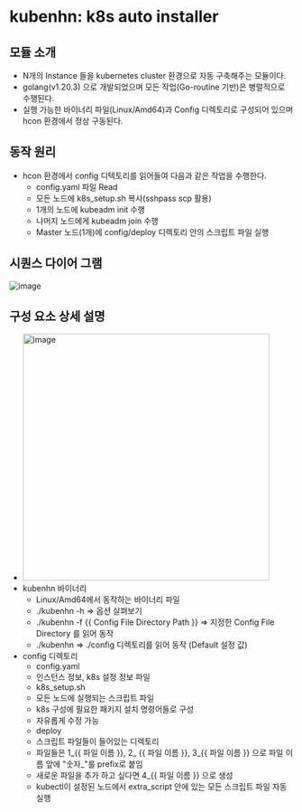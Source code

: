 # kubenhn: k8s auto installer

## 모듈 소개
* N개의 Instance 들을 kubernetes cluster 환경으로 자동 구축해주는 모듈이다.
* golang(v1.20.3) 으로 개발되었으며 모든 작업(Go-routine 기반)은 병렬적으로 수행된다.
* 실행 가능한 바이너리 파일(Linux/Amd64)과 Config 디렉토리로 구성되어 있으며 hcon 환경에서 정상 구동된다.

## 동작 원리
* hcon 환경에서 config 디텍토리를 읽어들여 다음과 같은 작업을 수행한다. 
  * config.yaml 파일 Read
  * 모든 노드에 k8s_setup.sh 복사(sshpass scp 활용)
  * 1개의 노드에 kubeadm init 수행
  * 나머지 노드에게 kubeadm join 수행
  * Master 노드(1개)에 config/deploy 디렉토리 안의 스크립트 파일 실행 

## 시퀀스 다이어 그램
![image](https://github.nhnent.com/storage/user/3570/files/57329000-ee71-11ed-85f8-64b01ac9ca20)

## 구성 요소 상세 설명
* <img width="437" alt="image" src="https://github.nhnent.com/storage/user/3570/files/b393c42c-aef7-42bf-a87b-b0160304565b">
* kubenhn 바이너리
  * Linux/Amd64에서 동작하는 바이너리 파일
  * ./kubenhn -h => 옵션 살펴보기
  * ./kubenhn -f {{ Config File Directory Path }} => 지정한 Config File Directory 를 읽어 동작
  * ./kubenhn => ./config 디렉토리를 읽어 동작 (Default 설정 값)
* config 디렉토리
  * config.yaml
   * 인스턴스 정보, k8s 설정 정보 파일
  * k8s_setup.sh
   * 모든 노드에 실행되는 스크립트 파일
   * k8s 구성에 필요한 패키지 설치 명령어들로 구성
   * 자유롭게 수정 가능
  * deploy
   * 스크립트 파일들이 들어있는 디렉토리
   * 파일들은 1_{{ 파일 이름 }}, 2_ {{ 파일 이름 }}, 3_{{ 파일 이름 }} 으로 파일 이름 앞에 "숫자_"를 prefix로 붙임
   * 새로운 파일을 추가 하고 싶다면 4_{{ 파일 이름 }} 으로 생성
   * kubectl이 설정된 노드에서 extra_script 안에 있는 모든 스크립트 파일 자동 실행

